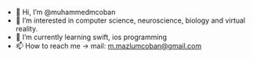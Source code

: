 - 👋 Hi, I’m @muhammedmcoban
- 👀 I’m interested in computer science, neuroscience, biology and virtual reality.
- 🌱 I’m currently learning swift, ios programming
- 📫 How to reach me -> mail: m.mazlumcoban@gmail.com

<!---
muhammedmcoban/muhammedmcoban is a ✨ special ✨ repository because its `README.md` (this file) appears on your GitHub profile.
You can click the Preview link to take a look at your changes.
--->
